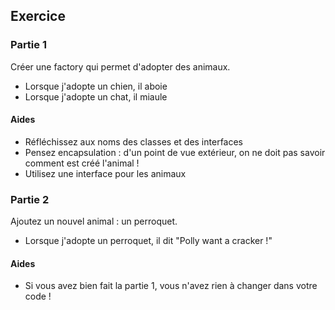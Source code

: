 ## Exercice

### Partie 1

Créer une factory qui permet d'adopter des animaux.

- Lorsque j'adopte un chien, il aboie
- Lorsque j'adopte un chat, il miaule

#### Aides

- Réfléchissez aux noms des classes et des interfaces
- Pensez encapsulation : d'un point de vue extérieur, on ne doit pas savoir comment est créé l'animal !
- Utilisez une interface pour les animaux

### Partie 2

Ajoutez un nouvel animal : un perroquet.

- Lorsque j'adopte un perroquet, il dit "Polly want a cracker !"

#### Aides

- Si vous avez bien fait la partie 1, vous n'avez rien à changer dans votre code !
